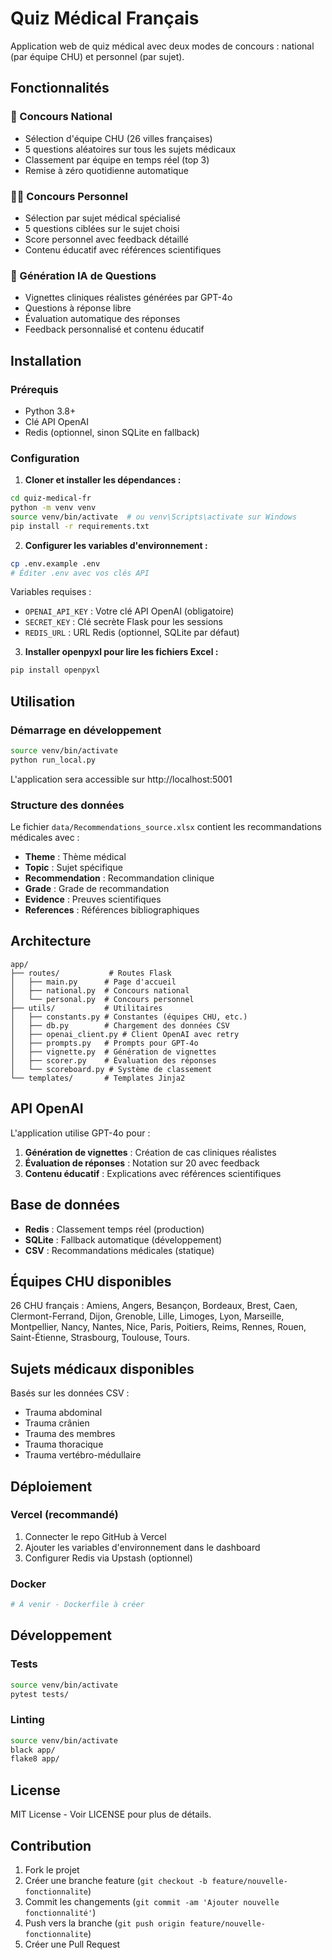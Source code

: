# Quiz Médical Français

Application web de quiz médical avec deux modes de concours : national (par équipe CHU) et personnel (par sujet).

## Fonctionnalités

### 🏥 Concours National
- Sélection d'équipe CHU (26 villes françaises)
- 5 questions aléatoires sur tous les sujets médicaux
- Classement par équipe en temps réel (top 3)
- Remise à zéro quotidienne automatique

### 👨‍⚕️ Concours Personnel
- Sélection par sujet médical spécialisé
- 5 questions ciblées sur le sujet choisi
- Score personnel avec feedback détaillé
- Contenu éducatif avec références scientifiques

### 🤖 Génération IA de Questions
- Vignettes cliniques réalistes générées par GPT-4o
- Questions à réponse libre
- Évaluation automatique des réponses
- Feedback personnalisé et contenu éducatif

## Installation

### Prérequis
- Python 3.8+
- Clé API OpenAI
- Redis (optionnel, sinon SQLite en fallback)

### Configuration

1. **Cloner et installer les dépendances :**
```bash
cd quiz-medical-fr
python -m venv venv
source venv/bin/activate  # ou venv\Scripts\activate sur Windows
pip install -r requirements.txt
```

2. **Configurer les variables d'environnement :**
```bash
cp .env.example .env
# Éditer .env avec vos clés API
```

Variables requises :
- `OPENAI_API_KEY` : Votre clé API OpenAI (obligatoire)
- `SECRET_KEY` : Clé secrète Flask pour les sessions
- `REDIS_URL` : URL Redis (optionnel, SQLite par défaut)

3. **Installer openpyxl pour lire les fichiers Excel :**
```bash
pip install openpyxl
```

## Utilisation

### Démarrage en développement
```bash
source venv/bin/activate
python run_local.py
```

L'application sera accessible sur http://localhost:5001

### Structure des données

Le fichier `data/Recommendations_source.xlsx` contient les recommandations médicales avec :
- **Theme** : Thème médical
- **Topic** : Sujet spécifique
- **Recommendation** : Recommandation clinique
- **Grade** : Grade de recommandation
- **Evidence** : Preuves scientifiques
- **References** : Références bibliographiques

## Architecture

```
app/
├── routes/           # Routes Flask
│   ├── main.py      # Page d'accueil
│   ├── national.py  # Concours national
│   └── personal.py  # Concours personnel
├── utils/           # Utilitaires
│   ├── constants.py # Constantes (équipes CHU, etc.)
│   ├── db.py        # Chargement des données CSV
│   ├── openai_client.py # Client OpenAI avec retry
│   ├── prompts.py   # Prompts pour GPT-4o
│   ├── vignette.py  # Génération de vignettes
│   ├── scorer.py    # Évaluation des réponses
│   └── scoreboard.py # Système de classement
└── templates/       # Templates Jinja2
```

## API OpenAI

L'application utilise GPT-4o pour :

1. **Génération de vignettes** : Création de cas cliniques réalistes
2. **Évaluation de réponses** : Notation sur 20 avec feedback
3. **Contenu éducatif** : Explications avec références scientifiques

## Base de données

- **Redis** : Classement temps réel (production)
- **SQLite** : Fallback automatique (développement)
- **CSV** : Recommandations médicales (statique)

## Équipes CHU disponibles

26 CHU français : Amiens, Angers, Besançon, Bordeaux, Brest, Caen, Clermont-Ferrand, Dijon, Grenoble, Lille, Limoges, Lyon, Marseille, Montpellier, Nancy, Nantes, Nice, Paris, Poitiers, Reims, Rennes, Rouen, Saint-Étienne, Strasbourg, Toulouse, Tours.

## Sujets médicaux disponibles

Basés sur les données CSV :
- Trauma abdominal
- Trauma crânien
- Trauma des membres
- Trauma thoracique
- Trauma vertébro-médullaire

## Déploiement

### Vercel (recommandé)
1. Connecter le repo GitHub à Vercel
2. Ajouter les variables d'environnement dans le dashboard
3. Configurer Redis via Upstash (optionnel)

### Docker
```bash
# À venir - Dockerfile à créer
```

## Développement

### Tests
```bash
source venv/bin/activate
pytest tests/
```

### Linting
```bash
source venv/bin/activate
black app/
flake8 app/
```

## License

MIT License - Voir LICENSE pour plus de détails.

## Contribution

1. Fork le projet
2. Créer une branche feature (`git checkout -b feature/nouvelle-fonctionnalite`)
3. Commit les changements (`git commit -am 'Ajouter nouvelle fonctionnalité'`)
4. Push vers la branche (`git push origin feature/nouvelle-fonctionnalite`)
5. Créer une Pull Request
